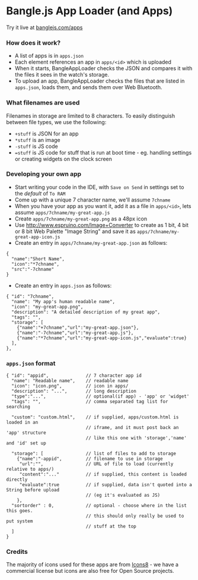 Bangle.js App Loader (and Apps)
================================

Try it live at [banglejs.com/apps](https://banglejs.com/apps)

### How does it work?

* A list of apps is in `apps.json`
* Each element references an app in `apps/<id>` which is uploaded
* When it starts, BangleAppLoader checks the JSON and compares
it with the files it sees in the watch's storage.
* To upload an app, BangleAppLoader checks the files that are
listed in `apps.json`, loads them, and sends them over Web Bluetooth.

### What filenames are used

Filenames in storage are limited to 8 characters. To
easily distinguish between file types, we use the following:

* `+stuff` is JSON for an app
* `*stuff` is an image
* `-stuff` is JS code
* `=stuff` is JS code for stuff that is run at boot time - eg. handling settings or creating widgets on the clock screen

### Developing your own app

* Start writing your code in the IDE, with `Save on Send` in settings set to
the *default* of `To RAM`
* Come up with a unique 7 character name, we'll assume `7chname`
* When you have your app as you want it, add it as a file in `apps/<id>`, lets assume `apps/7chname/my-great-app.js`
* Create `apps/7chname/my-great-app.png` as a 48px icon
* Use http://www.espruino.com/Image+Converter to create as 1 bit, 4 bit or 8 bit Web Palette "Image String" and save it
as `apps/7chname/my-great-app-icon.js`
* Create an entry in `apps/7chname/my-great-app.json` as follows:

```
{
  "name":"Short Name",
  "icon":"*7chname",
  "src":"-7chname"
}
```

* Create an entry in `apps.json` as follows:

```
{ "id": "7chname",
  "name": "My app's human readable name",
  "icon": "my-great-app.png",
  "description": "A detailed description of my great app",
  "tags": "",
  "storage": [
    {"name":"+7chname","url":"my-great-app.json"},
    {"name":"-7chname","url":"my-great-app.js"},
    {"name":"*7chname","url":"my-great-app-icon.js","evaluate":true}
  ],
},
```

### `apps.json` format

```
{ "id": "appid",              // 7 character app id
  "name": "Readable name",    // readable name
  "icon": "icon.png",         // icon in apps/
  "description": "...",       // long description
  "type":"...",               // optional(if app) - 'app' or 'widget'
  "tags": "",                 // comma separated tag list for searching

  "custom": "custom.html",    // if supplied, apps/custom.html is loaded in an
                              // iframe, and it must post back an 'app' structure
                              // like this one with 'storage','name' and 'id' set up

  "storage": [                // list of files to add to storage
    {"name":"-appid",         // filename to use in storage
     "url":"",                // URL of file to load (currently relative to apps/)
     "content":"..."          // if supplied, this content is loaded directly
     "evaluate":true          // if supplied, data isn't quoted into a String before upload
                              // (eg it's evaluated as JS)
    },
  "sortorder" : 0,            // optional - choose where in the list this goes.
                              // this should only really be used to put system
                              // stuff at the top
  ]
}
```

### Credits

The majority of icons used for these apps are from [Icons8](https://icons8.com/) - we have a commercial license but icons are also free for Open Source projects.
